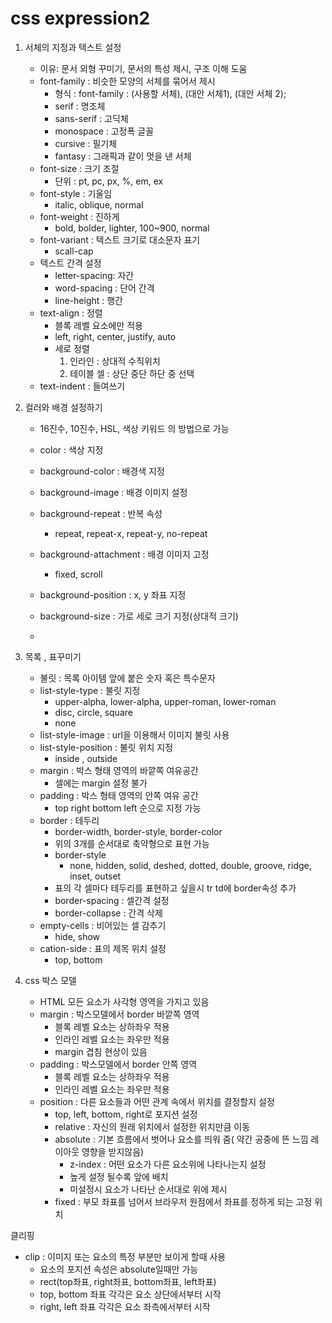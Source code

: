 # css expression2

1. 서체의 지정과 텍스트 설정

   - 이유: 문서 외형 꾸미기, 문서의 특성 제시, 구조 이해 도움
   - font-family : 비슷한 모양의 서체를 묶어서 제시
     - 형식 : font-family : (사용할 서체), (대안 서체1), (대안 서체 2);
     - serif : 명조체
     - sans-serif : 고딕체
     - monospace : 고정폭 글꼴
     - cursive : 필기체
     - fantasy : 그래픽과 같이 멋을 낸 서체
   - font-size : 크기 조절
     - 단위 : pt, pc, px, %, em, ex
   - font-style : 기울임
     - italic, oblique, normal
   - font-weight : 진하게
     - bold, bolder, lighter, 100~900, normal
   - font-variant : 텍스트 크기로 대소문자 표기
     - scall-cap
   - 텍스트 간격 설정
     - letter-spacing:  자간
     - word-spacing : 단어 간격
     - line-height : 행간
   - text-align : 정렬
     - 블록 레벨 요소에만 적용
     - left, right, center, justify, auto
     - 세로 정렬
       1. 인라인 : 상대적 수직위치
       2. 테이블 셀 : 상단 중단 하단 중 선택
   - text-indent : 들여쓰기

   

2. 컬러와 배경 설정하기

   - 16진수, 10진수, HSL, 색상 키워드 의 방법으로 가능

   - color : 색상 지정

   - background-color : 배경색 지정

   - background-image : 배경 이미지 설정

   - background-repeat : 반복 속성

     - repeat, repeat-x, repeat-y, no-repeat

   - background-attachment : 배경 이미지 고정

     - fixed, scroll

   - background-position : x, y 좌표 지정

   - background-size : 가로 세로 크기 지정(상대적 크기)

   - [그라디언트]: https://www.colorzilla.com/gradient-editor/

   

3. 목록 , 표꾸미기

   - 불릿 : 목록 아이템 앞에 붙은 숫자 혹은 특수문자
   - list-style-type : 불릿 지정
     - upper-alpha, lower-alpha, upper-roman, lower-roman
     - disc, circle, square
     - none
   - list-style-image : url을 이용해서 이미지 불릿 사용
   - list-style-position : 불릿 위치 지정
     - inside , outside
   - margin : 박스 형태 영역의 바깥쪽 여유공간
     - 셀에는 margin 설정 불가
   - padding : 박스 형태 영역의 안쪽 여유 공간
     - top right bottom left 순으로 지정 가능
   - border : 테두리
     - border-width, border-style, border-color
     - 위의 3개를 순서대로 축약형으로 표현 가능
     - border-style
       - none, hidden, solid, deshed, dotted, double, groove, ridge, inset, outset
     - 표의 각 셀마다 테두리를 표현하고 싶을시 tr td에 border속성 추가
     - border-spacing : 셀간격 설정
     - border-collapse : 간격 삭제
   - empty-cells : 비어있는 셀 감추기
     - hide, show
   - cation-side : 표의 제목 위치 설정
     - top, bottom

   

4. css 박스 모델

   - HTML 모든 요소가 사각형 영역을 가지고 있음
   - margin : 박스모델에서 border 바깥쪽 영역
     - 블록 레벨 요소는 상하좌우 적용
     - 인라인 레벨 요소는 좌우만 적용
     - margin 겹침 현상이 있음
   - padding : 박스모델에서 border 안쪽 영역
     - 블록 레벨 요소는 상하좌우 적용
     - 인라인 레벨 요소는 좌우만 적용
   - position : 다른 요소들과 어떤 관계 속에서 위치를 결정할지 설정
     - top, left, bottom, right로 포지션 설정
     - relative : 자신의 원래 위치에서 설정한 위치만큼 이동
     - absolute : 기본 흐름에서 벗어나 요소를 띄워 줌( 약간 공중에 뜬 느낌 레이아웃 영향을 받지않음)
       - z-index : 어떤 요소가 다른 요소위에 나타나는지 설정
       - 높게 설정 될수록 앞에 배치
       - 미설정시 요소가 나타난 순서대로 위에 제시
     - fixed : 부모 좌표를 넘어서 브라우저 원점에서 좌표를 정하게 되는 고정 위치



클리핑

- clip : 이미지 또는 요소의 특정 부분만 보이게 할때 사용
  - 요소의 포지션 속성은 absolute일때만 가능
  - rect(top좌표, right좌표, bottom좌표, left좌표)
  - top, bottom 좌표 각각은 요소 상단에서부터 시작
  - right, left 좌표 각각은 요소 좌측에서부터 시작

